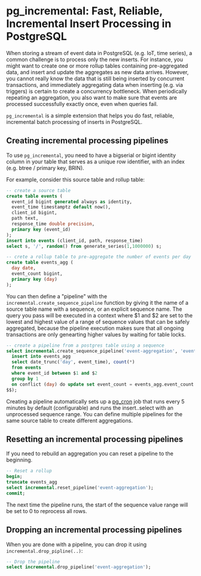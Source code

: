 # pg\_incremental: Fast, Reliable, Incremental Insert Processing in PostgreSQL

When storing a stream of event data in PostgreSQL (e.g. IoT, time series), a common challenge is to process only the new inserts. For instance, you might want to create one or more rollup tables containing pre-aggregated data, and insert and update the aggregates as new data arrives. However, you cannot really know the data that is still being inserted by concurrent transactions, and immediately aggregating data when inserting (e.g. via triggers) is certain to create a concurrency bottleneck. When periodically repeating an aggregation, you also want to make sure that events are processed successfully exactly once, even when queries fail.

`pg_incremental` is a simple extension that helps you do fast, reliable, incremental batch processing of inserts in PostgreSQL.

## Creating incremental processing pipelines

To use `pg_incremental`, you need to have a bigserial or bigint identity column in your table that serves as a unique row identifier, with an index (e.g. btree / primary key, BRIN). 

For example, consider this source table and rollup table:
```sql
-- create a source table
create table events (
  event_id bigint generated always as identity,
  event_time timestamptz default now(),
  client_id bigint,
  path text,
  response_time double precision,
  primary key (event_id)
);
insert into events (client_id, path, response_time)
select s, '/', random() from generate_series(1,1000000) s;

-- crete a rollup table to pre-aggregate the number of events per day
create table events_agg (
  day date,
  event_count bigint,
  primary key (day)
);

```

You can then define a "pipeline" with the `incremental.create_sequence_pipeline` function by giving it the name of a source table name with a sequence, or an explicit sequence name. The query you pass will be executed in a context where $1 and $2 are set to the lowest and highest value of a range of sequence values that can be safely aggregated, because the pipeline execution makes sure that all ongoing transactions are only genearting higher values by waiting for table locks. 

```sql
-- create a pipeline from a postgres table using a sequence
select incremental.create_sequence_pipeline('event-aggregation', 'events', $$
  insert into events_agg
  select date_trunc('day', event_time), count(*)
  from events
  where event_id between $1 and $2
  group by 1
  on conflict (day) do update set event_count = events_agg.event_count + excluded.event_count;
$$);
```

Creating a pipeline automatically sets up a [pg_cron](https://github.com/citusdata/pg_cron) job that runs every 5 minutes by default (configurable) and runs the insert..select with an unprocessed sequence range. You can define multiple pipelines for the same source table to create different aggregations. 

## Resetting an incremental processing pipelines

If you need to rebuild an aggregation you can reset a pipeline to the beginning.
```sql
-- Reset a rollup
begin;
truncate events_agg
select incremental.reset_pipeline('event-aggregation');
commit;
```
The next time the pipeline runs, the start of the sequence value range will be set to 0 to reprocess all rows.

## Dropping an incremental processing pipelines

When you are done with a pipeline, you can drop it using `incremental.drop_pipline(..)`:
```sql
-- Drop the pipeline
select incremental.drop_pipeline('event-aggregation');
```
